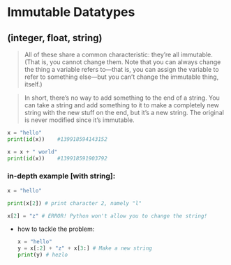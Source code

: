# Immutable Datatypes
## (integer, float, string)
>All of these share a common
characteristic: they’re all immutable. (That is, you cannot change them. Note that you can always change
the thing a variable refers to—that is, you can assign the variable to refer to something else—but you can’t
change the immutable thing, itself.)

>In short, there’s no way to add something to the end of a string. You can take a string and add something
to it to make a completely new string with the new stuff on the end, but it’s a new string. The original is
never modified since it’s immutable.

```python
x = "hello"
print(id(x))    #139918594143152

x = x + " world"
print(id(x))    #139918591903792
```

### in-depth example [with string]:
```python
x = "hello"

print(x[2]) # print character 2, namely "l"

x[2] = "z" # ERROR! Python won't allow you to change the string!
```

- how to tackle the problem:
    ```python
    x = "hello"
    y = x[:2] + "z" + x[3:] # Make a new string
    print(y) # hezlo
    ```


